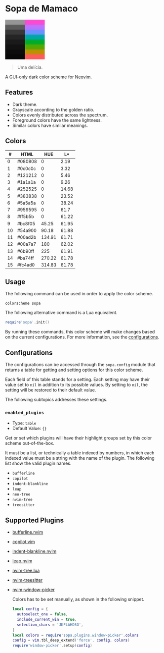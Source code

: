 # Sopa de Mamaco

![Palette](palette.png)

> Uma delícia.

A GUI-only dark color scheme for [Neovim](https://neovim.io).

## Features

- Dark theme.
- Grayscale according to the golden ratio.
- Colors evenly distributed across the spectrum.
- Foreground colors have the same lightness.
- Similar colors have similar meanings.

## Colors

| #  | HTML    | HUE    | L\*   |
|----|---------|--------|-------|
|  0 | #080808 |   0    |  2.19 |
|  1 | #0c0c0c |   0    |  3.32 |
|  2 | #121212 |   0    |  5.46 |
|  3 | #1a1a1a |   0    |  9.26 |
|  4 | #252525 |   0    | 14.68 |
|  5 | #383838 |   0    | 23.52 |
|  6 | #5a5a5a |   0    | 38.24 |
|  7 | #959595 |   0    | 61.7  |
|  8 | #ff5b5b |   0    | 61.22 |
|  9 | #bc8f05 |  45.25 | 61.95 |
| 10 | #54a900 |  90.18 | 61.88 |
| 11 | #00ad2b | 134.91 | 61.71 |
| 12 | #00a7a7 | 180    | 62.02 |
| 13 | #6b90ff | 225    | 61.91 |
| 14 | #ba74ff | 270.22 | 61.78 |
| 15 | #fc4ad0 | 314.83 | 61.78 |

## Usage

The following command can be used in order to apply the color scheme.

```vim
colorscheme sopa
```

The following alternative command is a Lua equivalent.

```lua
require'sopa'.init()
```

By running these commands, this color scheme will make changes based on the
current configurations. For more information, see the
[configurations](#configurations).

## Configurations

The configurations can be accessed through the `sopa.config` module that
returns a table for getting and setting options for this color scheme.

Each field of this table stands for a setting. Each setting may have their
value set to `nil` in addition to its possible values. By setting to `nil`,
the setting will be restored to their default value.

The following subtopics addresses these settings.

### `enabled_plugins`

- Type: `table`
- Default Value: `{}`

Get or set which plugins will have their highlight groups set by this color
scheme out-of-the-box.

It must be a list, or technically a table indexed by numbers, in which each
indexed value must be a string with the name of the plugin. The following
list show the valid plugin names.

- `bufferline`
- `copilot`
- `indent-blankline`
- `leap`
- `neo-tree`
- `nvim-tree`
- `treesitter`

## Supported Plugins

- [bufferline.nvim]
- [copilot.vim]
- [indent-blankline.nvim]
- [leap.nvim]
- [nvim-tree.lua]
- [nvim-treesitter]
- [nvim-window-picker]

  Colors has to be set manually, as shown in the following snippet.

  ```lua
  local config = {
    autoselect_one = false,
    include_current_win = true,
    selection_chars = 'JKFLAHDSG',
  }
  local colors = require'sopa.plugins.window-picker'.colors
  config = vim.tbl_deep_extend('force', config, colors)
  require'window-picker'.setup(config)
  ```

[bufferline.nvim]: https://github.com/akinsho/bufferline.nvim
[copilot.vim]: https://github.com/github/copilot.vim
[indent-blankline.nvim]: https://github.com/lukas-reineke/indent-blankline.nvim
[leap.nvim]: https://github.com/ggandor/leap.nvim
[nvim-tree.lua]: https://github.com/kyazdani42/nvim-tree.lua
[nvim-treesitter]: https://github.com/nvim-treesitter/nvim-treesitter
[nvim-window-picker]: https://github.com/s1n7ax/nvim-window-picker
